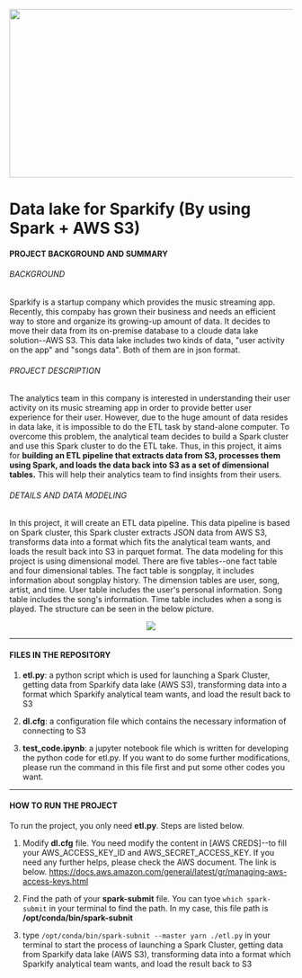 <p align="center">
  <img width="750" height="300" src="https://upload.cc/i1/2019/09/02/xE82LS.jpg">
</p>

# Data lake for Sparkify (By using Spark + AWS S3)
#### PROJECT BACKGROUND AND SUMMARY
###### *BACKGROUND*
Sparkify is a startup company which provides the music streaming app. Recently, this compaby has grown their business and needs an efficient way to store and organize its growing-up amount of data. It decides to move their data from its on-premise database to a cloude data lake solution--AWS S3. This data lake includes two kinds of data, "user activity on the app" and "songs data". Both of them are in json format.

###### *PROJECT DESCRIPTION*
The analytics team in this company is interested in understanding their user activity on its music streaming app in order to provide better user experience for their user. However, due to the huge amount of data resides in data lake, it is impossible to do the ETL task by stand-alone computer. To overcome this problem, the analytical team decides to build a Spark cluster and use this Spark cluster to do the ETL take. Thus, in this project, it aims for **building an ETL pipeline that extracts data from S3, processes them using Spark, and loads the data back into S3 as a set of dimensional tables.** This will help their analytics team to find insights from their users.

###### *DETAILS AND DATA MODELING*
In this project, it will create an ETL data pipeline. This data pipeline is based on Spark cluster, this Spark cluster extracts JSON data from AWS S3, transforms data into a format which fits the analytical team wants, and loads the result back into S3 in parquet format. The data modeling for this project is using dimensional model. There are five tables--one fact table and four dimensional tables. The fact table is songplay, it includes information about songplay history. The dimension tables are user, song, artist, and time. User table includes the user's personal information. Song table includes the song's information. Time table includes when a song is played. The structure can be seen in the below picture.

<p align="center">
  <img src="https://upload.cc/i1/2019/08/25/gM9qd6.jpg">
</p>

------------
#### FILES IN THE REPOSITORY
1. **etl.py**: a python script which is used for launching a Spark Cluster, getting data from Sparkify data lake (AWS S3), transforming data into a format which Sparkify analytical team wants, and load the result back to S3

2. **dl.cfg**: a configuration file which contains the necessary information of connecting to S3

3. **test_code.ipynb**: a jupyter notebook file which is written for developing the python code for etl.py. If you want to do some further modifications, please run the command in this file first and put some other codes you want.

------------
#### HOW TO RUN THE PROJECT
To run the project, you only need **etl.py**. Steps are listed below.
1. Modify **dl.cfg** file. You need modify the content in [AWS CREDS]--to fill your AWS_ACCESS_KEY_ID and AWS_SECRET_ACCESS_KEY. If you need any further helps, please check the AWS document. The link is below. https://docs.aws.amazon.com/general/latest/gr/managing-aws-access-keys.html

2. Find the path of your **spark-submit** file. You can tyoe `which spark-submit` in your terminal to find the path. In my case, this file path is **/opt/conda/bin/spark-subnit**

3. type `/opt/conda/bin/spark-subnit --master yarn ./etl.py` in your terminal to start the process of launching a Spark Cluster, getting data from Sparkify data lake (AWS S3), transforming data into a format which Sparkify analytical team wants, and load the result back to S3


